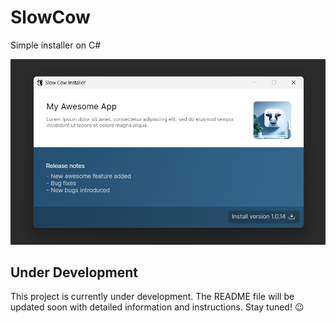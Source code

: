 # SlowCow

Simple installer on C#

![Application screenshot](docs/app-screenshot.jpg)


## Under Development

This project is currently under development. The README file will be updated soon with detailed information and instructions. Stay tuned! 😉
